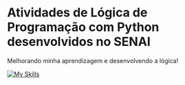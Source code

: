 # Atividades de Lógica de Programação com Python desenvolvidos no SENAI
Melhorando minha aprendizagem e desenvolvendo a lógica! 

[![My Skills](https://skillicons.dev/icons?i=py,git,github)](https://skillicons.dev)
